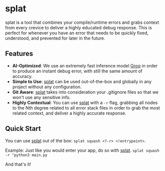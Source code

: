 # splat
splat is a tool that combines your compile/runtime errors and grabs context from every crevice to deliver a highly educated debug response. This is perfect for whenever you have an error that needs to be quickly fixed, understood, and prevented for later in the future.

## Features
- **AI-Optimized**: We use an extremely fast inference model [Groq](https://groq.com/) in order to produce an instant debug error, with still the same amount of accuracy.
- **Simple to Use**: <ins>splat</ins> can be used out-of-the-box and globally in any project without any configuration.
- **Git Aware**: <ins>splat</ins> takes into consideration your .gitignore files so that we won't use any sensitive info.
- **Highly Contextual**: You can use <ins>splat</ins> with a `-r` flag, grabbing all nodes to the Nth degree related to all error stack files in order to grab the most related context, and deliver a highly accurate response.

## Quick Start
You can use <ins>splat</ins> out of the box:
`splat squash <?-r> <!entrypoint>`.

Example:
Just like you would enter your app, do so with <ins>splat</ins>.
`splat squash -r "python3 main.py`

And that's it!
